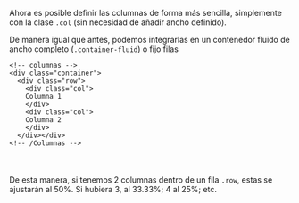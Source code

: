 Ahora es posible definir las columnas de forma más sencilla, simplemente con la clase `.col` (sin necesidad de añadir ancho definido).

De manera igual que antes, podemos integrarlas en un contenedor fluido de ancho completo (`.container-fluid`) o fijo   filas

<div class="ndpl-component__container" style="margin-bottom:20px;">
<div class="ndpl-component__sample ndpl-c-border" style="padding-bottom:16px; border-radius: 6px 6px 6px 6px !important;">
<pre><code>&lt;!-- columnas --&gt;
&lt;div class="container"&gt;
  &lt;div class="row"&gt;
    &lt;div class="col"&gt;
    Columna 1
    &lt;/div&gt;
    &lt;div class="col"&gt;
    Columna 2
    &lt;/div&gt;
  &lt;/div&gt;&lt;/div&gt;
&lt;!-- /Columnas --&gt;</code></pre>
</div>
</div>

De esta manera, si tenemos 2 columnas dentro de un fila `.row`, estas se ajustarán al 50%. Si hubiera 3, al 33.33%; 4 al 25%; etc.
